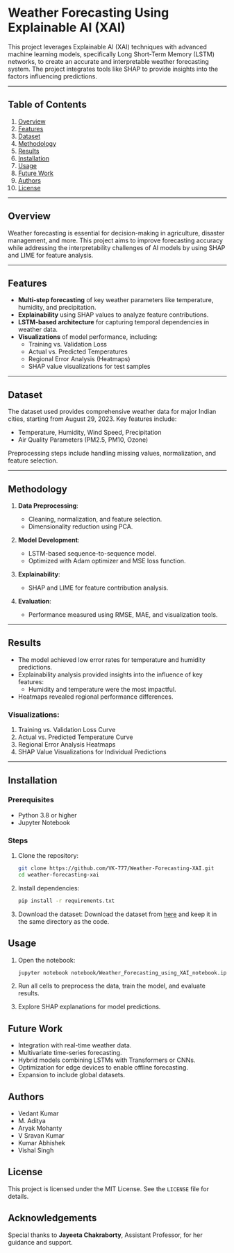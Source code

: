 # Weather Forecasting Using Explainable AI (XAI)

This project leverages Explainable AI (XAI) techniques with advanced machine learning models, specifically Long Short-Term Memory (LSTM) networks, to create an accurate and interpretable weather forecasting system. The project integrates tools like SHAP to provide insights into the factors influencing predictions.

---

## Table of Contents
1. [Overview](#overview)
2. [Features](#features)
3. [Dataset](#dataset)
4. [Methodology](#methodology)
5. [Results](#results)
6. [Installation](#installation)
7. [Usage](#usage)
8. [Future Work](#future-work)
9. [Authors](#authors)
10. [License](#license)

---

## Overview

Weather forecasting is essential for decision-making in agriculture, disaster management, and more. This project aims to improve forecasting accuracy while addressing the interpretability challenges of AI models by using SHAP and LIME for feature analysis.

---

## Features

- **Multi-step forecasting** of key weather parameters like temperature, humidity, and precipitation.
- **Explainability** using SHAP values to analyze feature contributions.
- **LSTM-based architecture** for capturing temporal dependencies in weather data.
- **Visualizations** of model performance, including:
  - Training vs. Validation Loss
  - Actual vs. Predicted Temperatures
  - Regional Error Analysis (Heatmaps)
  - SHAP value visualizations for test samples

---

## Dataset

The dataset used provides comprehensive weather data for major Indian cities, starting from August 29, 2023. Key features include:
- Temperature, Humidity, Wind Speed, Precipitation
- Air Quality Parameters (PM2.5, PM10, Ozone)

Preprocessing steps include handling missing values, normalization, and feature selection.

---

## Methodology

1. **Data Preprocessing**:
   - Cleaning, normalization, and feature selection.
   - Dimensionality reduction using PCA.

2. **Model Development**:
   - LSTM-based sequence-to-sequence model.
   - Optimized with Adam optimizer and MSE loss function.

3. **Explainability**:
   - SHAP and LIME for feature contribution analysis.

4. **Evaluation**:
   - Performance measured using RMSE, MAE, and visualization tools.

---

## Results

- The model achieved low error rates for temperature and humidity predictions.
- Explainability analysis provided insights into the influence of key features:
  - Humidity and temperature were the most impactful.
- Heatmaps revealed regional performance differences.

### Visualizations:
1. Training vs. Validation Loss Curve
2. Actual vs. Predicted Temperature Curve
3. Regional Error Analysis Heatmaps
4. SHAP Value Visualizations for Individual Predictions

---

## Installation

### Prerequisites
- Python 3.8 or higher
- Jupyter Notebook

### Steps
1. Clone the repository:
   ```bash
   git clone https://github.com/VK-777/Weather-Forecasting-XAI.git
   cd weather-forecasting-xai
2. Install dependencies:
   ```bash
   pip install -r requirements.txt
3. Download the dataset: Download the dataset from [here](https://www.kaggle.com/datasets/nelgiriyewithana/indian-weather-repository-daily-snapshot) and keep it in the same directory as the code.

## Usage
1. Open the notebook:
   ```bash
   jupyter notebook notebook/Weather_Forecasting_using_XAI_notebook.ipynb
2. Run all cells to preprocess the data, train the model, and evaluate results.

3. Explore SHAP explanations for model predictions.

## Future Work
- Integration with real-time weather data.
- Multivariate time-series forecasting.
- Hybrid models combining LSTMs with Transformers or CNNs.
- Optimization for edge devices to enable offline forecasting.
- Expansion to include global datasets.

## Authors
- Vedant Kumar
- M. Aditya
- Aryak Mohanty
- V Sravan Kumar
- Kumar Abhishek
- Vishal Singh

## License
This project is licensed under the MIT License. See the `LICENSE` file for details.

## Acknowledgements
Special thanks to **Jayeeta Chakraborty**, Assistant Professor, for her guidance and support.


